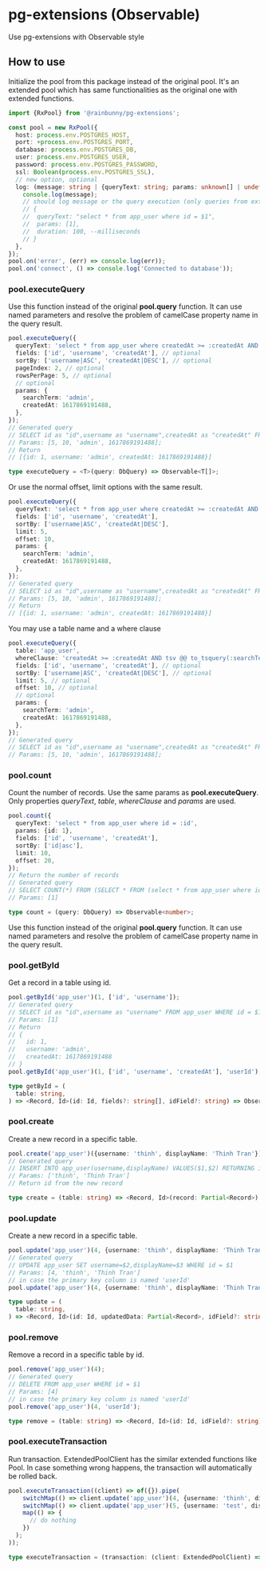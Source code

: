 # pg-extensions (Observable)

Use pg-extensions with Observable style

## How to use

Initialize the pool from this package instead of the original pool. It's an extended pool which has same functionalities as the original one with extended functions.

```typescript
import {RxPool} from '@rainbunny/pg-extensions';

const pool = new RxPool({
  host: process.env.POSTGRES_HOST,
  port: +process.env.POSTGRES_PORT,
  database: process.env.POSTGRES_DB,
  user: process.env.POSTGRES_USER,
  password: process.env.POSTGRES_PASSWORD,
  ssl: Boolean(process.env.POSTGRES_SSL),
  // new option, optional
  log: (message: string | {queryText: string; params: unknown[] | undefined; duration: number}) => {
    console.log(message);
    // should log message or the query execution (only queries from extended functions are logged):
    // {
    //  queryText: "select * from app_user where id = $1",
    //  params: [1],
    //  duration: 100, --milliseconds
    // }
  },
});
pool.on('error', (err) => console.log(err));
pool.on('connect', () => console.log('Connected to database'));
```

### pool.executeQuery

Use this function instead of the original **pool.query** function. It can use named parameters and resolve the problem of camelCase property name in the query result.

```typescript
pool.executeQuery({
  queryText: 'select * from app_user where createdAt >= :createdAt AND tsv @@ to_tsquery(:searchTerm)',
  fields: ['id', 'username', 'createdAt'], // optional
  sortBy: ['username|ASC', 'createdAt|DESC'], // optional
  pageIndex: 2, // optional
  rowsPerPage: 5, // optional
  // optional
  params: {
    searchTerm: 'admin',
    createdAt: 1617869191488,
  },
});
// Generated query
// SELECT id as "id",username as "username",createdAt as "createdAt" FROM (select * from app_user where createdAt >= $4 AND tsv @@ to_tsquery($3)) AS T ORDER BY username ASC, createdAt DESC LIMIT $1 OFFSET $2
// Params: [5, 10, 'admin', 1617869191488];
// Return
// [{id: 1, username: 'admin', createdAt: 1617869191488}]

type executeQuery = <T>(query: DbQuery) => Observable<T[]>;
```

Or use the normal offset, limit options with the same result.

```typescript
pool.executeQuery({
  queryText: 'select * from app_user where createdAt >= :createdAt AND tsv @@ to_tsquery(:searchTerm)',
  fields: ['id', 'username', 'createdAt'],
  sortBy: ['username|ASC', 'createdAt|DESC'],
  limit: 5,
  offset: 10,
  params: {
    searchTerm: 'admin',
    createdAt: 1617869191488,
  },
});
// Generated query
// SELECT id as "id",username as "username",createdAt as "createdAt" FROM (select * from app_user where createdAt >= $4 AND tsv @@ to_tsquery($3)) AS T ORDER BY username ASC, createdAt DESC LIMIT $1 OFFSET $2
// Params: [5, 10, 'admin', 1617869191488];
// Return
// [{id: 1, username: 'admin', createdAt: 1617869191488}]
```

You may use a table name and a where clause

```typescript
pool.executeQuery({
  table: 'app_user',
  whereClause: 'createdAt >= :createdAt AND tsv @@ to_tsquery(:searchTerm)', // optional
  fields: ['id', 'username', 'createdAt'], // optional
  sortBy: ['username|ASC', 'createdAt|DESC'], // optional
  limit: 5, // optional
  offset: 10, // optional
  // optional
  params: {
    searchTerm: 'admin',
    createdAt: 1617869191488,
  },
});
// Generated query
// SELECT id as "id",username as "username",createdAt as "createdAt" FROM app_user WHERE createdAt >= $4 AND tsv @@ to_tsquery($3) ORDER BY username ASC, createdAt DESC LIMIT $1 OFFSET $2
// Params: [5, 10, 'admin', 1617869191488];
```

### pool.count

Count the number of records. Use the same params as **pool.executeQuery**. Only properties _queryText_, _table_, _whereClause_ and _params_ are used.

```typescript
pool.count({
  queryText: 'select * from app_user where id = :id',
  params: {id: 1},
  fields: ['id', 'username', 'createdAt'],
  sortBy: ['id|asc'],
  limit: 10,
  offset: 20,
});
// Return the number of records
// Generated query
// SELECT COUNT(*) FROM (SELECT * FROM (select * from app_user where id = $1) AS T) AS T
// Params: [1]

type count = (query: DbQuery) => Observable<number>;
```

Use this function instead of the original **pool.query** function. It can use named parameters and resolve the problem of camelCase property name in the query result.

### pool.getById

Get a record in a table using id.

```typescript
pool.getById('app_user')(1, ['id', 'username']);
// Generated query
// SELECT id as "id",username as "username" FROM app_user WHERE id = $1
// Params: [1]
// Return
// {
//   id: 1,
//   username: 'admin',
//   createdAt: 1617869191488
// }
pool.getById('app_user')(1, ['id', 'username', 'createdAt'], 'userId'); // in case the primary key column is named 'userId'

type getById = (
  table: string,
) => <Record, Id>(id: Id, fields?: string[], idField?: string) => Observable<Record | undefined>;
```

### pool.create

Create a new record in a specific table.

```typescript
pool.create('app_user')({username: 'thinh', displayName: 'Thinh Tran'});
// Generated query
// INSERT INTO app_user(username,displayName) VALUES($1,$2) RETURNING id
// Params: ['thinh', 'Thinh Tran']
// Return id from the new record

type create = (table: string) => <Record, Id>(record: Partial<Record>) => Observable<Id>;
```

### pool.update

Create a new record in a specific table.

```typescript
pool.update('app_user')(4, {username: 'thinh', displayName: 'Thinh Tran'});
// Generated query
// UPDATE app_user SET username=$2,displayName=$3 WHERE id = $1
// Params: [4, 'thinh', 'Thinh Tran']
// in case the primary key column is named 'userId'
pool.update('app_user')(4, {username: 'thinh', displayName: 'Thinh Tran'}, 'userId');

type update = (
  table: string,
) => <Record, Id>(id: Id, updatedData: Partial<Record>, idField?: string) => Observable<void>;
```

### pool.remove

Remove a record in a specific table by id.

```typescript
pool.remove('app_user')(4);
// Generated query
// DELETE FROM app_user WHERE id = $1
// Params: [4]
// in case the primary key column is named 'userId'
pool.remove('app_user')(4, 'userId');

type remove = (table: string) => <Record, Id>(id: Id, idField?: string) => Observable<void>;
```

### pool.executeTransaction

Run transaction. ExtendedPoolClient has the similar extended functions like Pool. In case something wrong happens, the transaction will automatically be rolled back.

```typescript
pool.executeTransaction((client) => of({}).pipe(
    switchMap(() => client.update('app_user')(4, {username: 'thinh', displayName: 'Thinh Tran'}),
    switchMap(() => client.update('app_user')(5, {username: 'test', displayName: 'Test'})),
    map(() => {
      // do nothing
    })
  );
));

type executeTransaction = (transaction: (client: ExtendedPoolClient) => Observable<void>) => Observable<void>;
```
